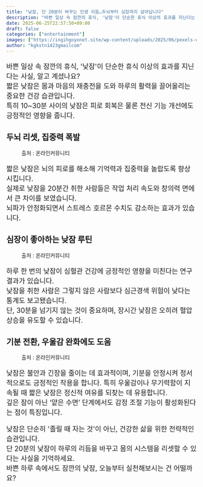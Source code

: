 ```yaml
---
title: "낮잠, 단 20분이 바꾸는 인생 리듬…두뇌부터 심장까지 살아납니다"
description: "바쁜 일상 속 잠깐의 휴식, '낮잠'이 단순한 휴식 이상의 효과를 지닌다는 사실, 알고 계셨나요?짧은 낮잠은 몸과 마음의 재충전을 도와 하루의 활력을 끌어올리는 중요한 건강 습관입니다.특히 10~30분 사이의 낮잠은 피로 회복은 물론 전신 기능 개선에도 긍정적인 영향을"
date: 2025-06-25T22:57:50+09:00
draft: false
categories: ["entertainment"]
images: ["https://ingihgoyonet.site/wp-content/uploads/2025/06/pexels-olly-3765109-1024x683.jpg", "https://ingihgoyonet.site/wp-content/uploads/2025/06/pexels-marcus-aurelius-4064171-683x1024.jpg", "https://ingihgoyonet.site/wp-content/uploads/2025/06/pexels-olly-3790224-1-1024x683.jpg"]
author: "kgkstn1423gmailcom"
---
```


<p style="font-size:18px">바쁜 일상 속 잠깐의 휴식, '낮잠'이 단순한 휴식 이상의 효과를 지닌다는 사실, 알고 계셨나요?<br>짧은 낮잠은 몸과 마음의 재충전을 도와 하루의 활력을 끌어올리는 중요한 건강 습관입니다.<br>특히 10~30분 사이의 낮잠은 피로 회복은 물론 전신 기능 개선에도 긍정적인 영향을 줍니다.</p> <h2 >두뇌 리셋, 집중력 폭발</h2> <figure ><img src="https://ingihgoyonet.site/wp-content/uploads/2025/06/pexels-olly-3765109-1024x683.jpg" alt="" style="aspect-ratio:16/9;object-fit:cover"/><figcaption >출처 : 온라인커뮤니티</figcaption></figure> <p style="font-size:18px">짧은 낮잠은 뇌의 피로를 해소해 기억력과 집중력을 놀랍도록 향상 시킵니다.<br>실제로 낮잠을 20분간 취한 사람들은 작업 처리 속도와 창의력 면에서 큰 차이를 보였습니다.<br>뇌파가 안정화되면서 스트레스 호르몬 수치도 감소하는 효과가 있습니다.</p> <h2 >심장이 좋아하는 낮잠 루틴</h2> <figure ><img src="https://ingihgoyonet.site/wp-content/uploads/2025/06/pexels-marcus-aurelius-4064171-683x1024.jpg" alt="" style="aspect-ratio:16/9;object-fit:cover"/><figcaption >출처 : 온라인커뮤니티</figcaption></figure> <p style="font-size:18px">하루 한 번의 낮잠이 심혈관 건강에 긍정적인 영향을 미친다는 연구 결과가 있습니다.<br>낮잠을 취한 사람은 그렇지 않은 사람보다 심근경색 위험이 낮다는 통계도 보고됐습니다.<br>단, 30분을 넘기지 않는 것이 중요하며, 장시간 낮잠은 오히려 혈압 상승을 유도할 수 있습니다.</p> <h2 >기분 전환, 우울감 완화에도 도움</h2> <figure ><img src="https://ingihgoyonet.site/wp-content/uploads/2025/06/pexels-olly-3790224-1-1024x683.jpg" alt="" style="aspect-ratio:16/9;object-fit:cover"/><figcaption >출처 : 온라인커뮤니티</figcaption></figure> <p style="font-size:18px">낮잠은 불안과 긴장을 줄이는 데 효과적이며, 기분을 안정시켜 정서적으로도 긍정적인 작용을 합니다. 특히 우울감이나 무기력함이 지속될 때 짧은 낮잠은 정신적 여유를 되찾는 데 유용합니다.<br>깊은 잠이 아닌 ‘얕은 수면’ 단계에서도 감정 조절 기능이 활성화된다는 점이 특징입니다.</p> <p style="font-size:18px">낮잠은 단순히 '졸릴 때 자는 것'이 아닌, 건강한 삶을 위한 전략적인 습관입니다.<br>단 20분의 낮잠이 하루의 리듬을 바꾸고 몸의 시스템을 리셋할 수 있다는 사실을 기억하세요.<br>바쁜 하루 속에서도 잠깐의 낮잠, 오늘부터 실천해보시는 건 어떨까요?</p>